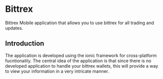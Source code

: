 # Bittrex
Bittrex Mobile application that allows you to use bittrex for all trading and updates.

## Introduction
The application is developed using the ionic framework for cross-platform fucntionality. The central idea of the application is that since there is no developed application to handle your bittrex wallets, this will provide a way to view your information in a very intricate manner.
